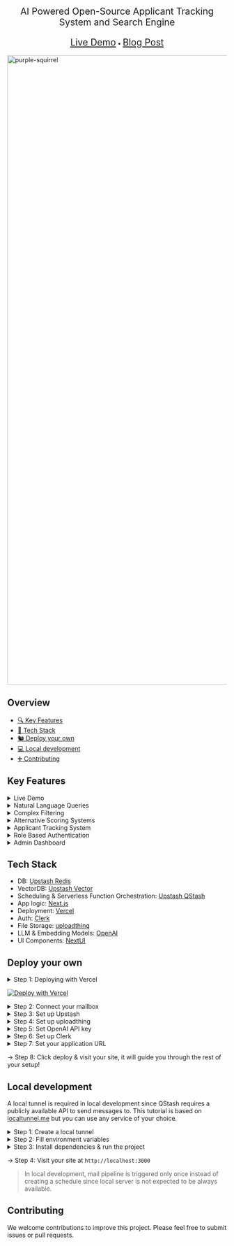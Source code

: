 <p align="center" size="20" style="font-size:1.5em;">AI Powered Open-Source Applicant Tracking System and Search Engine</p>
<div align="center"><a style="font-size:1.5em;" href="https://purple-squirrel.vercel.app">Live Demo</a> &bull; <a style="font-size:1.5em;" href="https://upstash.com/blog/greatest-complement-to-serverless">Blog Post</a></div>
<br/>
<img width="1440" alt="purple-squirrel" src="https://github.com/user-attachments/assets/cc79a668-b113-4e69-9f78-76db1adb41c7">

## Overview
- [🔍 Key Features](#key-features)
- [🥞 Tech Stack](#tech-stack)
- [🐿️ Deploy your own](#deploy-your-own)
- [💻 Local development](#local-development)
- [➕ Contributing](#contributing)

## Key Features
<details>
  <summary>Live Demo</summary>

  Check out the live demo [here](https://purple-squirrel.vercel.app).

</details>
<details>
  <summary>Natural Language Queries</summary>
	
  <img width="1427" alt="query" src="https://github.com/user-attachments/assets/0ab56181-7248-460f-aded-22ee549f6c30">

</details>
<details>
  <summary>Complex Filtering</summary>

  Filter applicants based on location, application status, years of experience or given stars.
  <br/>
  <img width="382" alt="filtering" src="https://github.com/user-attachments/assets/ccaef2aa-e30c-464a-ad4c-5481c3d0cd5c">

</details>
<details>
  <summary>Alternative Scoring Systems</summary>

  Choose among different scoring systems to rank applicants:
  - Flash Mode: Fast, cheap semantic search with filtering.
  - Deep Mode: LLM assisted scoring of top applicants.
    <br/>
    <img width="382" alt="flash-mode" src="https://github.com/user-attachments/assets/2ef52816-bb80-4fdf-8dda-5ddb3fb3c8e6">
    <img width="383" alt="deep-mode" src="https://github.com/user-attachments/assets/2841a59a-1cef-4729-b719-b217b35e3600">

</details>
<details>
  <summary>Applicant Tracking System</summary>


  **Status** <br/>
  Track the application status of candidates.
  <br/>
  <img width="127" alt="status" src="https://github.com/user-attachments/assets/3903c8d2-ad1a-434b-9cb9-5d1e9716087e">


  **Notes** <br/>
  Take notes on candidates to keep track of your thoughts.
  <br/>
  <img width="366" alt="notes" src="https://github.com/user-attachments/assets/06b1fbd5-ab3c-45ec-939e-b723ff539d7c">


  **Star Ratings** <br/>
  Rate candidates with stars to easily filter them later.
  <br/>
  <img width="167" alt="stars" src="https://github.com/user-attachments/assets/9ebda2e8-c4f1-46d2-b086-b877ad0c72b7">


  **Resumes** <br/>
  Easily view resumes of candidates via [uploadthing](https://uploadthing.com).

  **Socials** <br/>
  Reach out to candidates via their email or social media profiles.
  <br/>
  <img width="111" alt="socials" src="https://github.com/user-attachments/assets/78503c23-0795-4553-8753-e7820f418af2">

</details>
<details>
  <summary>Role Based Authentication</summary>

  Protect your app with role based authentication via [Clerk](https://clerk.com).
  - Recruiter: Manage applicants.
  - Admin: Manage positions, application methods and users.
    <br/>
    <img width="506" alt="roles" src="https://github.com/user-attachments/assets/27117570-bb24-4961-bafd-69958da4a3d0">

</details>
<details>
  <summary>Admin Dashboard</summary>
  
  **Manage Positions** <br/>
  Open, close or delete positions. Share application links with candidates.
  <br/>
  <img width="1440" alt="positions" src="https://github.com/user-attachments/assets/09fb18bb-26bb-40af-8301-150810e7bdf3">


  **Manage Application Methods** <br/>
  Enable or disable applications via email or through the app.
  <br/>
  <img width="1440" alt="application-methods" src="https://github.com/user-attachments/assets/37d0a082-64e7-4475-8481-e0486bcb0a05">

  

  **Manage Users** <br/>
  Change roles of users or delete them.
  <br/>
  <img width="1440" alt="users" src="https://github.com/user-attachments/assets/5e09fba3-e7d8-4ed2-855d-0510a3d9d705">


</details>

## Tech Stack
- DB: [Upstash Redis](https://upstash.com)
- VectorDB: [Upstash Vector](https://upstash.com)
- Scheduling & Serverless Function Orchestration: [Upstash QStash](https://upstash.com)
- App logic: [Next.js](https://nextjs.org)
- Deployment: [Vercel](https://vercel.com)
- Auth: [Clerk](https://clerk.com)
- File Storage: [uploadthing](https://uploadthing.com)
- LLM & Embedding Models: [OpenAI](https://openai.com)
- UI Components: [NextUI](https://nextui.org)

## Deploy your own
<details>
  <summary>Step 1: Deploying with Vercel</summary>

  1. Click the button below.
  2. Connect your GitHub account & create a Git repository as described.
  3. Fill the environment variables as described in the next steps.
</details>

[![Deploy with Vercel](https://vercel.com/button)](https://vercel.com/new/clone?repository-url=https%3A%2F%2Fgithub.com%2Fupstash%2Fpurple-squirrel&env=UPSTASH_REDIS_REST_URL,UPSTASH_REDIS_REST_TOKEN,UPSTASH_VECTOR_REST_URL,UPSTASH_VECTOR_REST_TOKEN,QSTASH_URL,QSTASH_TOKEN,QSTASH_CURRENT_SIGNING_KEY,QSTASH_NEXT_SIGNING_KEY,IMAP_USERNAME,IMAP_PASSWORD,IMAP_HOST,IMAP_PORT,UPLOADTHING_SECRET,UPLOADTHING_APP_ID,NEXT_PUBLIC_CLERK_PUBLISHABLE_KEY,CLERK_SECRET_KEY,NEXT_PUBLIC_CLERK_SIGN_IN_URL,NEXT_PUBLIC_CLERK_SIGN_UP_URL,OPENAI_API_KEY,NEXT_PUBLIC_URL)

<details>
  <summary>Step 2: Connect your mailbox</summary>

  **Note:** This tutorial will be based on Gmail, but you can set up an IMAP connection with any other provider.
  1. Complete the following steps described in [this tutorial](https://support.google.com/a/answer/9003945#imap_gmail&zippy=%2Cstep-turn-on-imap-in-gmail%2Cstep-create-and-use-app-passwords%2Cstep-turn-on-less-secure-apps).
     * Turn on Less secure apps.
     * Create and use App Passwords.
     * Turn on IMAP in Gmail.
  2. Fill the following environment variables in Vercel:
     * IMAP_USERNAME: Your mail address
     * IMAP_PASSWORD: [App Password](https://support.google.com/mail/answer/185833?hl=en#:~:text=Create%20&%20use%20app%20passwords,Google%20Account%20has%20Advanced%20Protection.) you generated
     * IMAP_HOST: imap.gmail.com
     * IMAP_PORT: 993
</details>

<details>
  <summary>Step 3: Set up Upstash</summary>

  1. Open an Upstash account.
  2. Switch to [Redis tab in Console](https://console.upstash.com/redis).
  3. Click Create database.
  4. Think of a name and select a primary region close to your users.<br/>
     <img width="511" alt="create-redis-database" src="https://github.com/upstash/purple-squirrel/assets/47982397/9a8fe2f5-045f-4037-828f-c2ac8e5f6afd">


  5. Click Next -> Click Create.
  6. Fill the following environment variables in Vercel, which can be found and copied in your database page:
     * UPSTASH_REDIS_REST_URL
     * UPSTASH_REDIS_REST_TOKEN<br/><br/>
     <img width="431" alt="redis-tokens" src="https://github.com/upstash/purple-squirrel/assets/47982397/e71410a7-20ae-4fd7-b5ec-66cf52af0820">

  7. Switch to [Vector tab in Console](https://console.upstash.com/vector).
  8. Click Create Index.
  9. Think of a name and select a region close to your users, Embedding Model, Dimensions and Metric should be set like below.<br/>
      <img width="548" alt="create-index" src="https://github.com/upstash/purple-squirrel/assets/47982397/68bb794b-9f35-4fdf-b9f9-73bbdd97e9b8">

  10. Click Next -> Click Create.
  11. Fill the following environment variables in Vercel, which can be found and copied in your index page:
      * UPSTASH_VECTOR_REST_URL: Your endpoint
      * UPSTASH_VECTOR_REST_TOKEN<br/><br/>
      <img width="971" alt="vector-token" src="https://github.com/upstash/purple-squirrel/assets/47982397/f657dfe7-60ea-4611-91ed-0eafab83aaad">

  12. Switch to [QStash tab in Console](https://console.upstash.com/qstash)
  13. Fill the following environment variables in Vercel, which can be found and copied in your QStash page:
      * QSTASH_URL
      * QSTASH_TOKEN
      * QSTASH_CURRENT_SIGNING_KEY
      * QSTASH_NEXT_SIGNING_KEY<br/><br/>
        <img width="367" alt="qstash-tokens" src="https://github.com/upstash/purple-squirrel/assets/47982397/a532fc41-1391-47a0-a427-95494d73ef95">
  > QStash free plan has a limit of 500 messages per day. This will limit your mail pipeline to approximately 200 applicants per day. We recommend upgrading to the pay as you go plan. See [QStash Pricing](https://upstash.com/pricing/qstash) for more information.


</details>

<details>
  <summary>Step 4: Set up uploadthing</summary>

  1. Sign in to uploadthing.
  2. Click Create a new app.
  3. Think of a name and select an app default region close to your users.<br/>
     <img width="376" alt="uploadthing-create" src="https://github.com/upstash/purple-squirrel/assets/47982397/5e459d12-05e9-4c02-9ab4-8c53b646f34c">


  4. Fill the following environment variables in Vercel, which can be found and copied in the API Keys tab (use the Legacy tab):
     * UPLOADTHING_SECRET
     * UPLOADTHING_APP_ID<br/><br/>
     <img width="1246" alt="uploadthing-keys" src="https://github.com/upstash/purple-squirrel/assets/47982397/c729d55e-df70-47d8-a9da-12efadcbfc1c">


</details>

<details>
  <summary>Step 5: Set OpenAI API key</summary>

  1. Go to [OpenAI Platform -> API keys](https://platform.openai.com/api-keys) and login to your account.
  2. Click Create new secret key.
  3. Enter a name and click Create secret key.<br/>
     <img width="506" alt="openai-key" src="https://github.com/upstash/purple-squirrel/assets/47982397/59e53965-2edf-4bad-9c3f-143ad148c437">

  4. Don't forget to copy and save your key. Fill the following environment variable in Vercel:
     * OPENAI_API_KEY
</details>

<details>
  <summary>Step 6: Set up Clerk</summary>

  1. Sign in to Clerk and create an application.
  2. Select a project name and your preferred sign in options.
  3. Fill the following environment variables in Vercel, which can be found and copied in the API keys tab:
     * NEXT_PUBLIC_CLERK_PUBLISHABLE_KEY
     * CLERK_SECRET_KEY
     * NEXT_PUBLIC_CLERK_SIGN_IN_URL: /sign-in
     * NEXT_PUBLIC_CLERK_SIGN_UP_URL: /sign-up
       <img width="1078" alt="clerk-keys" src="https://github.com/upstash/purple-squirrel/assets/47982397/f0debba9-813c-4ca5-b181-67e9d4f53943">

**Now we will create ourselves user and make it admin. We will only need to do this once as Recruiter and Admin roles can easily be given in Admin Dashboard inside our application.**
  1. Switch to Users tab.
  2. Click Create user.
  3. Set up an email and a password, click Create.<br/>
  <img width="427" alt="clerk-user-create" src="https://github.com/upstash/purple-squirrel/assets/47982397/a1993c97-d210-4662-9081-d1b435753bd0">


  4. Click on the created user to go its page.
  5. Scroll down to see Metadata section, Edit **public** metadata.<br/>
  <img width="777" alt="clerk-before" src="https://github.com/upstash/purple-squirrel/assets/47982397/3733160f-9e9a-4da6-a7e5-96df159dd3de">


  6. Give admin role as shown below, click Save.<br/>
  ```json
{
	"role": "admin"
}
  ```
  <img width="653" alt="clerk-json" src="https://github.com/upstash/purple-squirrel/assets/47982397/b10e8d36-6e5d-4a00-a144-b60f8c8a312c">


  7. You should see something like this:<br/>
  <img width="878" alt="clerk-after" src="https://github.com/upstash/purple-squirrel/assets/47982397/c5629fbc-fdbd-4279-81df-c1dce4a18e6c">

  
  8. Finally, switch to Sessions tab and edit session token.<br/>
  <img width="1051" alt="clerk-session-before" src="https://github.com/upstash/purple-squirrel/assets/47982397/67ed8930-a9db-49a9-bf65-715848378c92">


  9. Set it as shown below:<br/>
  ```json
{
	"metadata": "{{user.public_metadata}}"
}
  ```
  <img width="944" alt="clerk-session-after" src="https://github.com/upstash/purple-squirrel/assets/47982397/6790d612-ac4b-4708-914a-8d722678251f">




     
</details>

<details>
  <summary>Step 7: Set your application URL</summary>

  1. Fill the following environment variables in Vercel:
     * NEXT_PUBLIC_URL: URL of your application (e.g. purple-squirrel.vercel.app)
</details>

→ Step 8: Click deploy & visit your site, it will guide you through the rest of your setup!

## Local development
A local tunnel is required in local development since QStash requires a publicly available API to send messages to. This tutorial is based on [localtunnel.me](https://github.com/localtunnel/localtunnel) but you can use any service of your choice.
<details>
  <summary>Step 1: Create a local tunnel</summary>

  ```bash
  npx localtunnel --port 3000
  ```
</details>

<details>
  <summary>Step 2: Fill environment variables</summary>

  Copy the output URL and fill the following environment variable in `.env.local`

  ```bash
  LOCAL_TUNNEL_URL=<YOUR_URL>
  ```

  Fill the rest of the environment variables in `.env.local` as described in the [Deploy your own](#deploy-your-own) section.

</details>

<details>
  <summary>Step 3: Install dependencies & run the project</summary>

  ```bash
  npm install
  npm run dev
  ```
</details>

→ Step 4: Visit your site at `http://localhost:3000`



> In local development, mail pipeline is triggered only once instead of creating a schedule since local server is not expected to be always available.

## Contributing

We welcome contributions to improve this project. Please feel free to submit issues or pull requests.
